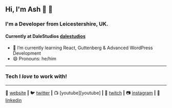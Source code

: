 ## Hi, I'm Ash 👋 🥑

### I'm a Developer from Leicestershire, UK.
#### Currently at DaleStudios [dalestudios]

- 🌱 I’m currently learning React, Guttenberg & Advanced WordPress Development
- 😄 Pronouns: he/him

---
### Tech I *love* to work with!


---

🏡 [website][website] **|** 
🐦 [twitter][twitter] **|** 
📺 [youtube][youtube] **|** 
🎥 [twitch][twitch] **|** 
📷 [instagram][instagram] **|** 
👔 [linkedin][linkedin]

[website]: https://ashredman.com
[twitter]: https://twitter.com/AJ_Redman
[twitch]: https://www.twitch.tv/ajr___
[instagram]: https://www.instagram.com/ashj_redman/
[linkedin]: https://www.linkedin.com/in/ashley-redman/
[dalestudios]: https://github.com/DaleStudiosLtd
